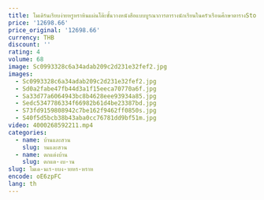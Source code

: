 ```yaml
---
title: โมเดิร์นเรียบง่ายหรูหราหินแผ่นโต๊ะชั้นวางหนังสือแบบบูรณาการตารางนักเรียนในครัวเรือนศึกษาตารางStorage Rack
price: '12698.66'
price_original: '12698.66'
currency: THB
discount: ''
rating: 4
volume: 68
image: Sc0993328c6a34adab209c2d231e32fef2.jpg
images:
  - Sc0993328c6a34adab209c2d231e32fef2.jpg
  - Sd0a2fabe47fb44d3a1f15eeca70770a6f.jpg
  - Sa33d77a6064943bc8b4628eee93934a85.jpg
  - Sedc5347786334f66982b61d4be23387bd.jpg
  - S73fd9159808942c7be162f9462ff0850s.jpg
  - S40f5d5bcb38b43aba0cc76781dd9bf51m.jpg
video: 4000268592211.mp4
categories:
  - name: บ้านและสวน
    slug: านและสวน
  - name: ตกแต่งบ้าน
    slug: ตกแต-งบ-าน
slug: โมเด-นเร-ยบง-ายหร-หราห
encode: oE6zpFC
lang: th
---
```

  